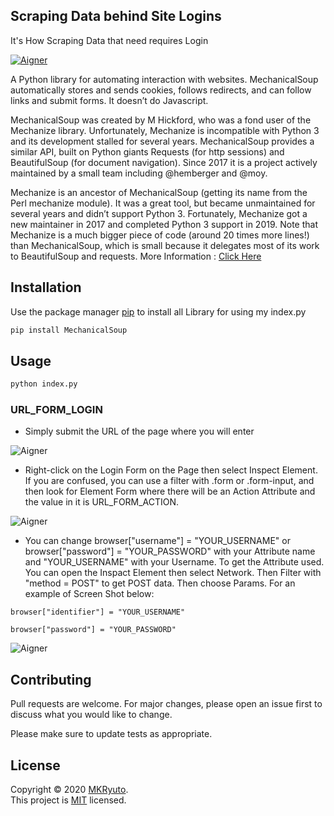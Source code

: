 ## Scraping Data behind Site Logins

It's How Scraping Data that need requires Login

<a href="https://github.com/MKRyuto/Scraping-Data-behind-Site-Logins/blob/master/">
    <img alt="Aigner" src="https://i.imgur.com/958B2pr.png" target="_blank" />
</a>

A Python library for automating interaction with websites. MechanicalSoup automatically stores and sends cookies, follows redirects, and can follow links and submit forms. It doesn’t do Javascript.

MechanicalSoup was created by M Hickford, who was a fond user of the Mechanize library. Unfortunately, Mechanize is incompatible with Python 3 and its development stalled for several years. MechanicalSoup provides a similar API, built on Python giants Requests (for http sessions) and BeautifulSoup (for document navigation). Since 2017 it is a project actively maintained by a small team including @hemberger and @moy.

Mechanize is an ancestor of MechanicalSoup (getting its name from the Perl mechanize module). It was a great tool, but became unmaintained for several years and didn’t support Python 3. Fortunately, Mechanize got a new maintainer in 2017 and completed Python 3 support in 2019. Note that Mechanize is a much bigger piece of code (around 20 times more lines!) than MechanicalSoup, which is small because it delegates most of its work to BeautifulSoup and requests. More Information : <a href="https://mechanicalsoup.readthedocs.io/en/stable/">
    Click Here
</a>

## Installation

Use the package manager [pip](https://pip.pypa.io/en/stable/) to install all Library for using my index.py

```bash
pip install MechanicalSoup
```

## Usage

```python
python index.py
```

### URL_FORM_LOGIN

- Simply submit the URL of the page where you will enter

<img alt="Aigner" src="https://i.imgur.com/XpYYneI.png" target="_blank" />

- Right-click on the Login Form on the Page then select Inspect Element. If you are confused, you can use a filter with .form or .form-input, and then look for Element Form where there will be an Action Attribute and the value in it is URL_FORM_ACTION.

<img alt="Aigner" src="https://i.imgur.com/MEQX4hm.png" target="_blank" />

- You can change browser["username"] = "YOUR_USERNAME" or browser["password"] = "YOUR_PASSWORD" with your Attribute name and "YOUR_USERNAME" with your Username. To get the Attribute used. You can open the Inspact Element then select Network. Then Filter with "method = POST" to get POST data. Then choose Params. For an example of Screen Shot below:

```
browser["identifier"] = "YOUR_USERNAME"
```
```
browser["password"] = "YOUR_PASSWORD"
```

<img alt="Aigner" src="https://i.imgur.com/aYy5d9O.png" target="_blank" />

## Contributing
Pull requests are welcome. For major changes, please open an issue first to discuss what you would like to change.

Please make sure to update tests as appropriate.

## License
Copyright © 2020 [MKRyuto](https://github.com/MKRyuto/).
<br/> This project is [MIT](https://github.com/MKRyuto/Scraping-Data-behind-Site-Logins/blob/master/LICENSE) licensed.
